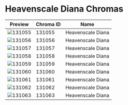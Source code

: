 # Heavenscale Diana Chromas



| Preview | Chroma ID | Name |
|---------|-----------|------|
| ![131055](https://raw.communitydragon.org/latest/plugins/rcp-be-lol-game-data/global/default/v1/champion-chroma-images/131/131055.png) | 131055 | Heavenscale Diana |
| ![131056](https://raw.communitydragon.org/latest/plugins/rcp-be-lol-game-data/global/default/v1/champion-chroma-images/131/131056.png) | 131056 | Heavenscale Diana |
| ![131057](https://raw.communitydragon.org/latest/plugins/rcp-be-lol-game-data/global/default/v1/champion-chroma-images/131/131057.png) | 131057 | Heavenscale Diana |
| ![131058](https://raw.communitydragon.org/latest/plugins/rcp-be-lol-game-data/global/default/v1/champion-chroma-images/131/131058.png) | 131058 | Heavenscale Diana |
| ![131059](https://raw.communitydragon.org/latest/plugins/rcp-be-lol-game-data/global/default/v1/champion-chroma-images/131/131059.png) | 131059 | Heavenscale Diana |
| ![131060](https://raw.communitydragon.org/latest/plugins/rcp-be-lol-game-data/global/default/v1/champion-chroma-images/131/131060.png) | 131060 | Heavenscale Diana |
| ![131061](https://raw.communitydragon.org/latest/plugins/rcp-be-lol-game-data/global/default/v1/champion-chroma-images/131/131061.png) | 131061 | Heavenscale Diana |
| ![131062](https://raw.communitydragon.org/latest/plugins/rcp-be-lol-game-data/global/default/v1/champion-chroma-images/131/131062.png) | 131062 | Heavenscale Diana |
| ![131063](https://raw.communitydragon.org/latest/plugins/rcp-be-lol-game-data/global/default/v1/champion-chroma-images/131/131063.png) | 131063 | Heavenscale Diana |